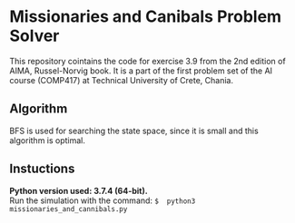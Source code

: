 # Missionaries and Canibals Problem Solver

This repository cointains the code for exercise 3.9 from the 2nd edition of AIMA, Russel-Norvig book.  It is a part of the first problem set of the AI course (COMP417) at Technical University of Crete, Chania. 

## Algorithm
BFS is used for searching the state space, since it is small and this algorithm is optimal. 

## Instuctions
**Python version used: 3.7.4 (64-bit).** \
Run the simulation with the command: `$  python3 missionaries_and_cannibals.py`
